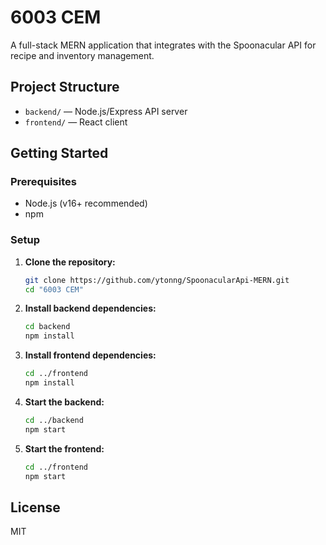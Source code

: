 # 6003 CEM

A full-stack MERN application that integrates with the Spoonacular API for recipe and inventory management.

## Project Structure

- `backend/` — Node.js/Express API server
- `frontend/` — React client

## Getting Started

### Prerequisites

- Node.js (v16+ recommended)
- npm

### Setup

1. **Clone the repository:**
   ```sh
   git clone https://github.com/ytonng/SpoonacularApi-MERN.git
   cd "6003 CEM"
   ```

2. **Install backend dependencies:**
   ```sh
   cd backend
   npm install
   ```

3. **Install frontend dependencies:**
   ```sh
   cd ../frontend
   npm install
   ```

4. **Start the backend:**
   ```sh
   cd ../backend
   npm start
   ```

5. **Start the frontend:**
   ```sh
   cd ../frontend
   npm start
   ```

## License

MIT 